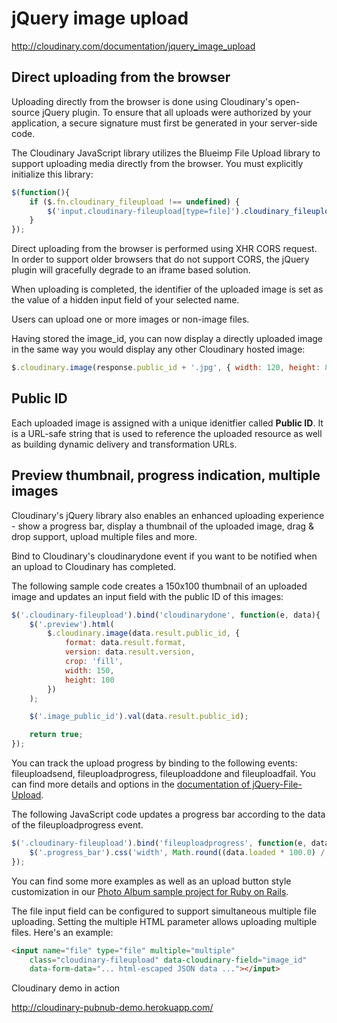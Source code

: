 # jQuery image upload

http://cloudinary.com/documentation/jquery_image_upload

## Direct uploading from the browser

Uploading directly from the browser is done using Cloudinary's open-source jQuery plugin. To ensure that all uploads were authorized by your application, a secure signature must first be generated in your server-side code.

The Cloudinary JavaScript library utilizes the Blueimp File Upload library to support uploading media directly from the browser. You must explicitly initialize this library:

```javascript
$(function(){
    if ($.fn.cloudinary_fileupload !== undefined) {
        $('input.cloudinary-fileupload[type=file]').cloudinary_fileupload();
    }
});
```

Direct uploading from the browser is performed using XHR CORS request. In order to support older browsers that do not support CORS, the jQuery plugin will gracefully degrade to an iframe based solution.

When uploading is completed, the identifier of the uploaded image is set as the value of a hidden input field of your selected name.

Users can upload one or more images or non-image files. 

Having stored the image_id, you can now display a directly uploaded image in the same way you would display any other Cloudinary hosted image:

```javascript
$.cloudinary.image(response.public_id + '.jpg', { width: 120, height: 80, crop: 'fill' });
```

## Public ID

Each uploaded image is assigned with a unique idenitfier called **Public ID**. It is a URL-safe string that is used to reference the uploaded resource as well as building dynamic delivery and transformation URLs.

## Preview thumbnail, progress indication, multiple images

Cloudinary's jQuery library also enables an enhanced uploading experience - show a progress bar, display a thumbnail of the uploaded image, drag & drop support, upload multiple files and more.

Bind to Cloudinary's cloudinarydone event if you want to be notified when an upload to Cloudinary has completed. 

The following sample code creates a 150x100 thumbnail of an uploaded image and updates an input field with the public ID of this images:

```javascript
$('.cloudinary-fileupload').bind('cloudinarydone', function(e, data){
    $('.preview').html(
        $.cloudinary.image(data.result.public_id, {
            format: data.result.format,
            version: data.result.version,
            crop: 'fill',
            width: 150,
            height: 100
        })
    );

    $('.image_public_id').val(data.result.public_id);

    return true;
});
```

You can track the upload progress by binding to the following events: fileuploadsend, fileuploadprogress, fileuploaddone and fileuploadfail. You can find more details and options in the [documentation of jQuery-File-Upload](https://github.com/blueimp/jQuery-File-Upload/wiki).

The following JavaScript code updates a progress bar according to the data of the fileuploadprogress event.

```javascript
$('.cloudinary-fileupload').bind('fileuploadprogress', function(e, data){
    $('.progress_bar').css('width', Math.round((data.loaded * 100.0) / data.total) + '%');
});
```

You can find some more examples as well as an upload button style customization in our [Photo Album sample project for Ruby on Rails](https://github.com/cloudinary/cloudinary_gem/blob/master/samples/photo_album/app/views/photos/new_direct.html.erb).

The file input field can be configured to support simultaneous multiple file uploading. Setting the multiple HTML parameter allows uploading multiple files. Here's an example:

```html
<input name="file" type="file" multiple="multiple"
    class="cloudinary-fileupload" data-cloudinary-field="image_id"
    data-form-data="... html-escaped JSON data ..."></input>
```

Cloudinary demo in action

http://cloudinary-pubnub-demo.herokuapp.com/